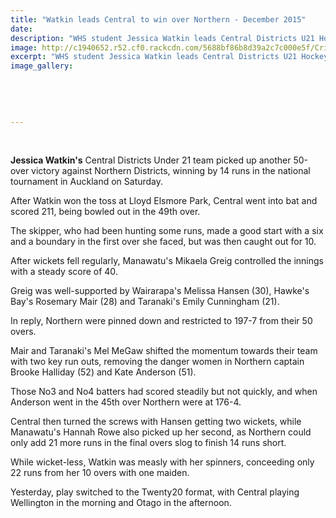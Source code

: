 ```yaml
---
title: "Watkin leads Central to win over Northern - December 2015"
date: 
description: "WHS student Jessica Watkin leads Central Districts U21 Hockey team to win over Northern Districts in Auckland on Saturday 19 December, Wanganui Chronicle article on 21/12/15..."
image: http://c1940652.r52.cf0.rackcdn.com/5688bf86b8d39a2c7c000e5f/Cricket-ball-on-the-ground.jpg
excerpt: "WHS student Jessica Watkin leads Central Districts U21 Hockey team to win over Northern Districts in Auckland on Saturday 19 December, Wanganui Chronicle article on 21/12/15..."
image_gallery:
    
    
    
    
    
---
```


<p>&nbsp;</p>
<p><strong>Jessica Watkin's</strong> Central Districts Under 21 team picked up another 50-over victory against Northern Districts, winning by 14 runs in the national tournament in Auckland on Saturday.</p>
<p>After Watkin won the toss at Lloyd Elsmore Park, Central went into bat and scored 211, being bowled out in the 49th over.</p>
<p>The skipper, who had been hunting some runs, made a good start with a six and a boundary in the first over she faced, but was then caught out for 10.</p>
<p>After wickets fell regularly, Manawatu's Mikaela Greig controlled the innings with a steady score of 40.</p>
<p>Greig was well-supported by Wairarapa's Melissa Hansen (30), Hawke's Bay's Rosemary Mair (28) and Taranaki's Emily Cunningham (21).</p>
<p>In reply, Northern were pinned down and restricted to 197-7 from their 50 overs.</p>
<p>Mair and Taranaki's Mel MeGaw shifted the momentum towards their team with two key run outs, removing the danger women in Northern captain Brooke Halliday (52) and Kate Anderson (51).</p>
<p>Those No3 and No4 batters had scored steadily but not quickly, and when Anderson went in the 45th over Northern were at 176-4.</p>
<p>Central then turned the screws with Hansen getting two wickets, while Manawatu's Hannah Rowe also picked up her second, as Northern could only add 21 more runs in the final overs slog to finish 14 runs short.</p>
<p>While wicket-less, Watkin was measly with her spinners, conceeding only 22 runs from her 10 overs with one maiden.</p>
<p>Yesterday, play switched to the Twenty20 format, with Central playing Wellington in the morning and Otago in the afternoon.</p>


